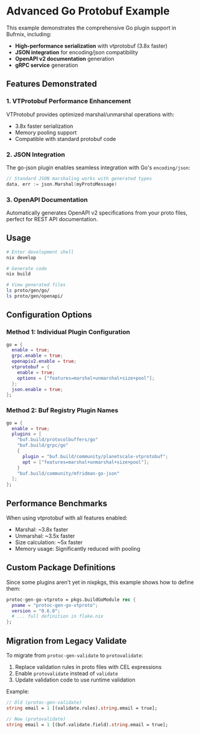 # Advanced Go Protobuf Example

This example demonstrates the comprehensive Go plugin support in Bufrnix, including:

- **High-performance serialization** with vtprotobuf (3.8x faster)
- **JSON integration** for encoding/json compatibility
- **OpenAPI v2 documentation** generation
- **gRPC service** generation

## Features Demonstrated

### 1. VTProtobuf Performance Enhancement

VTProtobuf provides optimized marshal/unmarshal operations with:

- 3.8x faster serialization
- Memory pooling support
- Compatible with standard protobuf code

### 2. JSON Integration

The go-json plugin enables seamless integration with Go's `encoding/json`:

```go
// Standard JSON marshaling works with generated types
data, err := json.Marshal(myProtoMessage)
```

### 3. OpenAPI Documentation

Automatically generates OpenAPI v2 specifications from your proto files,
perfect for REST API documentation.

## Usage

```bash
# Enter development shell
nix develop

# Generate code
nix build

# View generated files
ls proto/gen/go/
ls proto/gen/openapi/
```

## Configuration Options

### Method 1: Individual Plugin Configuration

```nix
go = {
  enable = true;
  grpc.enable = true;
  openapiv2.enable = true;
  vtprotobuf = {
    enable = true;
    options = ["features=marshal+unmarshal+size+pool"];
  };
  json.enable = true;
};
```

### Method 2: Buf Registry Plugin Names

```nix
go = {
  enable = true;
  plugins = [
    "buf.build/protocolbuffers/go"
    "buf.build/grpc/go"
    {
      plugin = "buf.build/community/planetscale-vtprotobuf";
      opt = ["features=marshal+unmarshal+size+pool"];
    }
    "buf.build/community/mfridman-go-json"
  ];
};
```

## Performance Benchmarks

When using vtprotobuf with all features enabled:

- Marshal: ~3.8x faster
- Unmarshal: ~3.5x faster
- Size calculation: ~5x faster
- Memory usage: Significantly reduced with pooling

## Custom Package Definitions

Since some plugins aren't yet in nixpkgs, this example shows how to define them:

```nix
protoc-gen-go-vtproto = pkgs.buildGoModule rec {
  pname = "protoc-gen-go-vtproto";
  version = "0.6.0";
  # ... full definition in flake.nix
};
```

## Migration from Legacy Validate

To migrate from `protoc-gen-validate` to `protovalidate`:

1. Replace validation rules in proto files with CEL expressions
2. Enable `protovalidate` instead of `validate`
3. Update validation code to use runtime validation

Example:

```proto
// Old (protoc-gen-validate)
string email = 1 [(validate.rules).string.email = true];

// New (protovalidate)
string email = 1 [(buf.validate.field).string.email = true];
```
